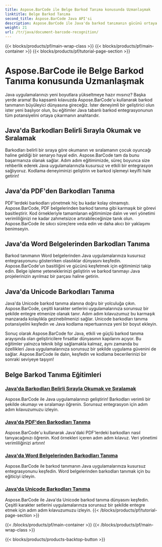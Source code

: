 ```yaml
---
title: Aspose.BarCode ile Belge Barkod Tanıma konusunda Uzmanlaşmak
linktitle: Belge Barkod Tanıma
second_title: Aspose.BarCode Java API'si
description: Aspose.BarCode ile Java'da barkod tanımanın gücünü ortaya çıkarın! PDF'lerden, Word belgelerinden ve Unicode setlerinden barkodları sorunsuz bir şekilde entegre etmeyi, okumayı ve sıralamayı öğrenin.
weight: 21
url: /tr/java/document-barcode-recognition/
---
```


{{< blocks/products/pf/main-wrap-class >}}
{{< blocks/products/pf/main-container >}}
{{< blocks/products/pf/tutorial-page-section >}}

# Aspose.BarCode ile Belge Barkod Tanıma konusunda Uzmanlaşmak


Java uygulamalarınızı yeni boyutlara yükseltmeye hazır mısınız? Başka yerde arama! Bu kapsamlı kılavuzda Aspose.BarCode'u kullanarak barkod tanımanın büyüleyici dünyasına gireceğiz. İster deneyimli bir geliştirici olun ister yeni başlıyor olun, bu eğitimler Java tabanlı barkod entegrasyonunun tüm potansiyelini ortaya çıkarmanın anahtarıdır.

## Java'da Barkodları Belirli Sırayla Okumak ve Sıralamak

Barkodları belirli bir sıraya göre okumanın ve sıralamanın çocuk oyuncağı haline geldiği bir senaryo hayal edin. Aspose.BarCode tam da bunu başarmanıza olanak sağlar. Adım adım eğitimimizde, süreç boyunca size rehberlik ederek Java uygulamalarınızla kusursuz ve etkili bir entegrasyon sağlıyoruz. Kodlama deneyiminizi geliştirin ve barkod işlemeyi keyifli hale getirin!

## Java'da PDF'den Barkodları Tanıma

PDF'lerdeki barkodları yönetmek hiç bu kadar kolay olmamıştı. Aspose.BarCode, PDF belgelerinden barkod tanıma gibi karmaşık bir görevi basitleştirir. Kod örnekleriyle tamamlanan eğitimimize dalın ve veri yönetimi verimliliğinizi ne kadar zahmetsizce artırabileceğinize tanık olun. Aspose.BarCode ile sıkıcı süreçlere veda edin ve daha akıcı bir yaklaşımı benimseyin.

## Java'da Word Belgelerinden Barkodları Tanıma

Barkod tanımanın Word belgelerinden Java uygulamalarınıza kusursuz entegrasyonunu gösterirken olasılıklar dünyasını keşfedin. Aspose.BarCode'un basitliğini ve gücünü keşfetmek için eğitimimizi takip edin. Belge işleme yeteneklerinizi geliştirin ve barkod tanımayı Java projelerinizin ayrılmaz bir parçası haline getirin.

## Java'da Unicode Barkodları Tanıma

Java'da Unicode barkod tanıma alanına doğru bir yolculuğa çıkın. Aspose.BarCode, çeşitli karakter setlerini uygulamalarınıza sorunsuz bir şekilde entegre etmenize olanak tanır. Adım adım kılavuzumuz bu karmaşık manzarada kolaylıkla gezinebilmenizi sağlar. Unicode barkodları tanıma potansiyelini keşfedin ve Java kodlama repertuarınıza yeni bir boyut ekleyin.

Sonuç olarak Aspose.BarCode for Java, etkili ve güçlü barkod tanıma arayışında olan geliştiricilere fırsatlar dünyasının kapılarını açıyor. Bu eğitimler yalnızca teknik bilgi sağlamakla kalmaz, aynı zamanda bu özellikleri Java uygulamalarınıza sorunsuz bir şekilde uygulama güvenini de sağlar. Aspose.BarCode ile dalın, keşfedin ve kodlama becerilerinizi bir sonraki seviyeye taşıyın!
## Belge Barkod Tanıma Eğitimleri
### [Java'da Barkodları Belirli Sırayla Okumak ve Sıralamak](./reading-sorting-barcodes-specific-order/)
Aspose.BarCode ile Java uygulamalarınızı geliştirin! Barkodları verimli bir şekilde okumayı ve sıralamayı öğrenin. Sorunsuz entegrasyon için adım adım kılavuzumuzu izleyin.
### [Java'da PDF'den Barkodları Tanıma](./recognizing-barcodes-from-pdf/)
Aspose.BarCode'u kullanarak Java'daki PDF'lerdeki barkodları nasıl tanıyacağınızı öğrenin. Kod örnekleri içeren adım adım kılavuz. Veri yönetimi verimliliğinizi artırın!
### [Java'da Word Belgelerinden Barkodları Tanıma](./recognizing-barcodes-from-word/)
Aspose.BarCode ile barkod tanımanın Java uygulamalarınıza kusursuz entegrasyonunu keşfedin. Word belgelerinden barkodları tanımak için bu eğiticiyi izleyin.
### [Java'da Unicode Barkodları Tanıma](./recognizing-unicode-barcodes/)
Aspose.BarCode ile Java'da Unicode barkod tanıma dünyasını keşfedin. Çeşitli karakter setlerini uygulamalarınıza sorunsuz bir şekilde entegre etmek için adım adım kılavuzumuzu izleyin.
{{< /blocks/products/pf/tutorial-page-section >}}

{{< /blocks/products/pf/main-container >}}
{{< /blocks/products/pf/main-wrap-class >}}

{{< blocks/products/products-backtop-button >}}
